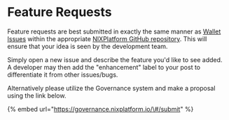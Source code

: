 # Feature Requests

Feature requests are best submitted in exactly the same manner as [Wallet Issues](how-to-log-an-issue.md) within the appropriate [NIXPlatform GitHub repository](https://github.com/NixPlatform). This will ensure that your idea is seen by the development team.

Simply open a new issue and describe the feature you'd like to see added. A developer may then add the "enhancement" label to your post to differentiate it from other issues/bugs.

Alternatively please utilize the Governance system and make a proposal using the link below.

{% embed url="https://governance.nixplatform.io/\#/submit" %}

